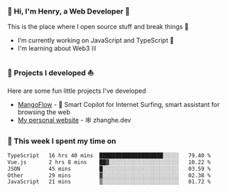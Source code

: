 <!-- [![Click to enter my website](https://github.com/zh30/zh30/assets/7930156/bb82b0df-3fb8-4136-8522-734cd2b27f6a)](https://blog.zhanghe.dev) -->

### 👋 Hi, I'm Henry, a Web Developer 🚀

This is the place where I open source stuff and break things :rofl:

- I’m currently working on JavaScript and TypeScript 🥢
- I'm learning about Web3 ⛓️

### 🔨 Projects I developed ⛵

Here are some fun little projects I've developed

- [MangoFlow](https://mangoflow.chat/) - 🥭 Smart Copilot for Internet Surfing, smart assistant for browsing the web
- [My personal website](https://zhanghe.dev) - 🕸️ zhanghe.dev

### 💪 This week I spent my time on

<!--START_SECTION:waka-->

```txt
TypeScript   16 hrs 40 mins  ████████████████████░░░░░   79.40 %
Vue.js       2 hrs 8 mins    ██▓░░░░░░░░░░░░░░░░░░░░░░   10.22 %
JSON         45 mins         █░░░░░░░░░░░░░░░░░░░░░░░░   03.59 %
Other        29 mins         ▓░░░░░░░░░░░░░░░░░░░░░░░░   02.38 %
JavaScript   21 mins         ▒░░░░░░░░░░░░░░░░░░░░░░░░   01.72 %
```

<!--END_SECTION:waka-->
